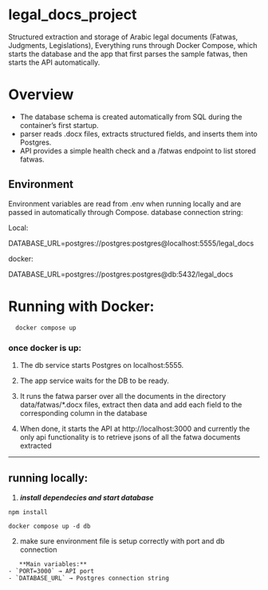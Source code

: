 # legal_docs_project

Structured extraction and storage of Arabic legal documents (Fatwas, Judgments, Legislations), Everything runs through Docker Compose, which starts the database and the app that first parses the sample fatwas, then starts the API automatically.

# Overview

  - The database schema is created automatically from SQL during the container’s first startup.
  - parser reads .docx files, extracts structured fields, and inserts them into Postgres.
  - API provides a simple health check and a /fatwas endpoint to list stored fatwas.

## Environment
Environment variables are read from .env when running locally and are passed in automatically through Compose.
database connection string:

  Local:
  
  DATABASE_URL=postgres://postgres:postgres@localhost:5555/legal_docs

  docker:
  
  DATABASE_URL=postgres://postgres:postgres@db:5432/legal_docs  

# Running with Docker:

```
  docker compose up
```

### once docker is up:

1. The db service starts Postgres on localhost:5555.

2. The app service waits for the DB to be ready.

3. It runs the fatwa parser over all the documents in the directory data/fatwas/*.docx files, extract then data and add each field to the corresponding column in the database

4. When done, it starts the API at http://localhost:3000 and currently the only api functionality is to retrieve jsons of all the fatwa documents extracted

---------------------------------

## running locally:

1. ***install dependecies and start database*** 

```
npm install

docker compose up -d db
```
2. make sure environment file is setup correctly with port and db connection
```
   **Main variables:**
- `PORT=3000` → API port  
- `DATABASE_URL` → Postgres connection string  
```
